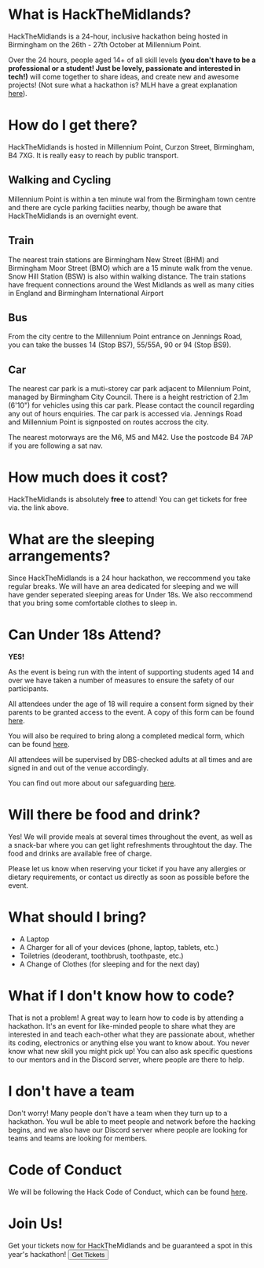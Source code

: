 # What is HackTheMidlands?
HackTheMidlands is a 24-hour, inclusive hackathon being hosted in Birmingham on the 26th - 27th October at Millennium Point.

Over the 24 hours, people aged 14+ of all skill levels **(you don't have to be a professional or a student! Just be lovely, passionate and interested in tech!)** will come together to share ideas, and create new and awesome projects! (Not sure what a hackathon is? MLH have a great explanation [here](https://mlh.io/college-administrator-hackathon-guide)).

# How do I get there?
HackTheMidlands is hosted in Millennium Point, Curzon Street, Birmingham, B4 7XG. It is really easy to reach by public transport.

## Walking and Cycling
Millennium Point is within a ten minute wal from the Birmingham town centre and there are cycle parking faciities nearby, though be aware that HackTheMidlands is an overnight event.

## Train
The nearest train stations are Birmingham New Street (BHM) and Birmingham Moor Street (BMO) which are a 15 minute walk from the venue. Snow Hill Station (BSW) is also within walking distance. The train stations have frequent connections around the West Midlands as well as many cities in England and Birmingham International Airport

## Bus
From the city centre to the Millennium Point entrance on Jennings Road, you can take the busses 14 (Stop BS7), 55/55A, 90 or 94 (Stop BS9).

## Car
The nearest car park is a muti-storey car park adjacent to Milennium Point, managed by Birmingham City Council. There is a height restriction of 2.1m (6'10") for vehicles using this car park. Please contact the council regarding any out of hours enquiries. The car park is accessed via. Jennings Road and Millennium Point is signposted on routes accross the city.

The nearest motorways are the M6, M5 and M42. Use the postcode B4 7AP if you are following a sat nav.

# How much does it cost?
HackTheMidlands is absolutely **free** to attend! You can get tickets for free via. the link above.

# What are the sleeping arrangements?
Since HackTheMidlands is a 24 hour hackathon, we reccommend you take regular breaks. We will have an area dedicated for sleeping and we will have gender seperated sleeping areas for Under 18s. We also reccommend that you bring some comfortable clothes to sleep in.

# Can Under 18s Attend?
**YES!**

As the event is being run with the intent of supporting students aged 14 and over we have taken a number of measures to ensure the safety of our participants.

All attendees under the age of 18 will require a consent form signed by their parents to be granted access to the event. A copy of this form can be found [here](https://hackthemidlands.com/docs/safeguarding/ConsentForm.pdf).

You will also be required to bring along a completed medical form, which can be found [here](https://hackthemidlands.com/docs/medical/MedicalForm.pdf).

All attendees will be supervised by DBS-checked adults at all times and are signed in and out of the venue accordingly.

You can find out more about our safeguarding [here](https://hackthemidlands.com/safeguarding/).

# Will there be food and drink?
Yes! We will provide meals at several times throughout the event, as well as a snack-bar where you can get light refreshments throughtout the day. The food and drinks are available free of charge.

Please let us know when reserving your ticket if you have any allergies or dietary requirements, or contact us directly as soon as possible before the event.

# What should I bring?
* A Laptop
* A Charger for all of your devices (phone, laptop, tablets, etc.)
* Toiletries (deoderant, toothbrush, toothpaste, etc.)
* A Change of Clothes (for sleeping and for the next day)

# What if I don't know how to code?
That is not a problem! A great way to learn how to code is by attending a hackathon. It's an event for like-minded people to share what they are interested in and teach each-other what they are passionate about, whether its coding, electronics or anything else you want to know about. You never know what new skill you might pick up! You can also ask specific questions to our mentors and in the Discord server, where people are there to help.

# I don't have a team
Don't worry! Many people don't have a team when they turn up to a hackathon. You wull be able to meet people and network before the hacking begins, and we also have our Discord server where people are looking for teams and teams are looking for members.

# Code of Conduct
We will be following the Hack Code of Conduct, which can be found [here](http://hackcodeofconduct.org/).

# Join Us!
Get your tickets now for HackTheMidlands and be guaranteed a spot in this year's hackathon!
<a href="/tickets"><button>Get Tickets</button></a>
